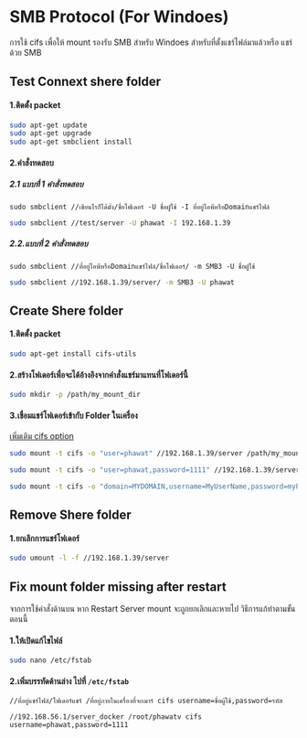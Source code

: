 # SMB Protocol (For Windoes)
การใช้ cifs เพื่อให้ mount รองรับ SMB สำหรับ Windoes สำหรับที่ตั้งแชร์ไฟล์มาแล้วหรือ แชร์ด้วย SMB
## Test Connext shere folder 
#### 1.ติดตั้ง packet
```sh
sudo apt-get update
sudo apt-get upgrade
sudo apt-get smbclient install
```
#### 2.คำสั่งทดสอบ
##### 2.1 แบบที่ 1 คำสั่งทดสอบ <br>
`sudo smbclient //เขียนไรก็ได้มั่ง/ชื่อโฟเดอร์ -U ชื่อผูัใช้ -I ที่อยู่ไอพีหรือDomainแชร์ไฟล์`
```sh
sudo smbclient //test/server -U phawat -I 192.168.1.39
```
##### 2.2.แบบที่ 2 คำสั่งทดสอบ <br>
`sudo smbclient //ที่อยู่ไอพีหรือDomainแชร์ไฟล์/ชื่อโฟเดอร์/ -m SMB3 -U ชื่อผูัใช้`
```sh
sudo smbclient //192.168.1.39/server/ -m SMB3 -U phawat
```
## Create Shere folder 
#### 1.ติดตั้ง packet
```sh
sudo apt-get install cifs-utils
```
#### 2.สร้างโฟเดอร์เพื่อจะได้อ้างอิงจากคำสั่งแชร์มาแทนที่โฟเดอร์นี้
```sh
sudo mkdir -p /path/my_mount_dir
```
#### 3.เชื่อมแชร์โฟเดอร์เข้ากับ Folder ในเครื่อง
[เพิ่มเติม cifs option](https://www.samba.org/~ab/output/htmldocs/manpages-3/mount.cifs.8.html)
```sh
sudo mount -t cifs -o "user=phawat" //192.168.1.39/server /path/my_mount_dir
```
```sh
sudo mount -t cifs -o "user=phawat,password=1111" //192.168.1.39/server /path/my_mount_dir
```
```sh
sudo mount -t cifs -o "domain=MYDOMAIN,username=MyUserName,password=myPas$werd,sec=ntlm,vers=3.0" //(your windows host ip)/(your remote share name) /mnt/my_mount_dir
```
####
## Remove Shere folder 
#### 1.ยกเลิกการแชร์โฟเดอร์
```sh
sudo umount -l -f //192.168.1.39/server
```
## Fix mount folder missing after restart
จากการใช้คำสั่งด้านบน หาก Restart Server mount จะถูกยกเลิกและหายไป วิธีการแก้ทำตามขั้นตอนนี้
#### 1.ให้เปิดแก้ไขไฟล์
```bash
sudo nano /etc/fstab 
```
#### 2.เพิ่มบรรทัดด้านล่าง ไปที่ `/etc/fstab`
`//ที่อยู่แชร์ไฟล์/โฟเดอร์แชร์ /ที่อยู่ภายในเครื่องที่จะเมาร์ cifs username=ชื่อผู้ใช้,password=รหัส`
```fstab
//192.168.56.1/server_docker /root/phawatv cifs username=phawat,password=1111
```